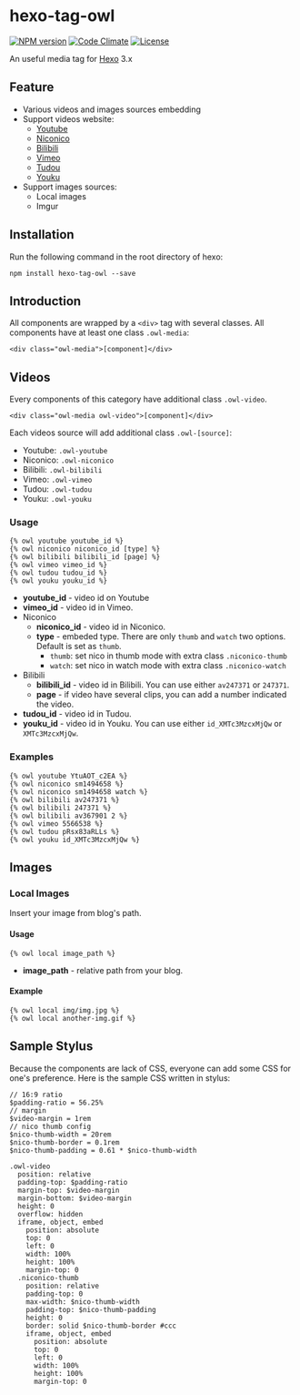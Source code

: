 # hexo-tag-owl #

[![NPM version](https://badge.fury.io/js/hexo-tag-owl.svg)](http://badge.fury.io/js/hexo-tag-owl)
[![Code Climate](https://codeclimate.com/github/m80126colin/hexo-tag-owl.png)](https://codeclimate.com/github/m80126colin/hexo-tag-owl)
[![License](http://img.shields.io/npm/l/hexo-tag-owl.svg)](LICENSE.md)

An useful media tag for [Hexo] 3.x

## Feature ##

* Various videos and images sources embedding
* Support videos website:
  * [Youtube](https://www.youtube.com/)
  * [Niconico](http://www.nicovideo.jp/)
  * [Bilibili](http://www.bilibili.com/)
  * [Vimeo](https://vimeo.com/)
  * [Tudou](http://www.tudou.com/)
  * [Youku](http://www.youku.com/)
* Support images sources:
  * Local images
  * Imgur

## Installation ##

Run the following command in the root directory of hexo:

```
npm install hexo-tag-owl --save
```

## Introduction ##

All components are wrapped by a `<div>` tag with several classes. All components have at least one class `.owl-media`:

```
<div class="owl-media">[component]</div>
```

## Videos ##

Every components of this category have additional class `.owl-video`.

```
<div class="owl-media owl-video">[component]</div>
```

Each videos source will add additional class `.owl-[source]`:

* Youtube: `.owl-youtube`
* Niconico: `.owl-niconico`
* Bilibili: `.owl-bilibili`
* Vimeo: `.owl-vimeo`
* Tudou: `.owl-tudou`
* Youku: `.owl-youku`

### Usage ###

```
{% owl youtube youtube_id %}
{% owl niconico niconico_id [type] %}
{% owl bilibili bilibili_id [page] %}
{% owl vimeo vimeo_id %}
{% owl tudou tudou_id %}
{% owl youku youku_id %}
```

* **youtube_id** - video id on Youtube
* **vimeo_id** - video id in Vimeo.
* Niconico
  * **niconico_id** - video id in Niconico.
  * **type** - embeded type. There are only `thumb` and `watch` two options. Default is set as `thumb`.
    * `thumb`: set nico in thumb mode with extra class `.niconico-thumb`
    * `watch`: set nico in watch mode with extra class `.niconico-watch`
* Bilibili
  * **bilibili_id** - video id in Bilibili. You can use either `av247371` or `247371`.
  * **page** - if video have several clips, you can add a number indicated the video.
* **tudou_id** - video id in Tudou.
* **youku_id** - video id in Youku. You can use either `id_XMTc3MzcxMjQw` or `XMTc3MzcxMjQw`.

### Examples ###

```
{% owl youtube YtuAOT_c2EA %}
{% owl niconico sm1494658 %}
{% owl niconico sm1494658 watch %}
{% owl bilibili av247371 %}
{% owl bilibili 247371 %}
{% owl bilibili av367901 2 %}
{% owl vimeo 5566538 %}
{% owl tudou pRsx83aRLLs %}
{% owl youku id_XMTc3MzcxMjQw %}
```

## Images ##

### Local Images ###

Insert your image from blog\'s path.

#### Usage ####

```
{% owl local image_path %}
```

* **image_path** - relative path from your blog.

#### Example ####

```
{% owl local img/img.jpg %}
{% owl local another-img.gif %}
```

## Sample Stylus ##

Because the components are lack of CSS, everyone can add some CSS for one's preference. Here is the sample CSS written in stylus:

``` stylus
// 16:9 ratio
$padding-ratio = 56.25%
// margin
$video-margin = 1rem
// nico thumb config
$nico-thumb-width = 20rem
$nico-thumb-border = 0.1rem
$nico-thumb-padding = 0.61 * $nico-thumb-width

.owl-video
  position: relative
  padding-top: $padding-ratio
  margin-top: $video-margin
  margin-bottom: $video-margin
  height: 0
  overflow: hidden
  iframe, object, embed
    position: absolute
    top: 0
    left: 0
    width: 100%
    height: 100%
    margin-top: 0
  .niconico-thumb
    position: relative
    padding-top: 0
    max-width: $nico-thumb-width
    padding-top: $nico-thumb-padding
    height: 0
    border: solid $nico-thumb-border #ccc
    iframe, object, embed
      position: absolute
      top: 0
      left: 0
      width: 100%
      height: 100%
      margin-top: 0
```

[Hexo]: https://hexo.io